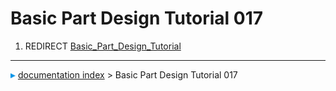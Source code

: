 # Basic Part Design Tutorial 017
1.  REDIRECT [Basic\_Part\_Design\_Tutorial](Basic_Part_Design_Tutorial.md)



---
![](images/Right_arrow.png) [documentation index](../README.md) > Basic Part Design Tutorial 017
